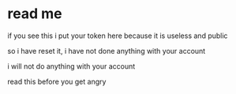 # read me

if you see this i put your token here because it is useless and public

so i have reset it, i have not done anything with your account

i will not do anything with your account

read this before you get angry
